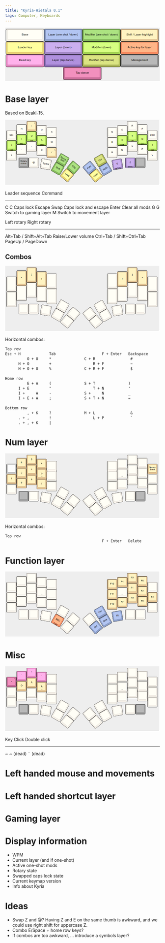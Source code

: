 ```yaml
---
title: "Kyria-Hietala 0.1"
tags: Computer, Keyboards
---
```


![Legend. Does not apply to combos.](/images/kyria/legend.png)

# Base layer

Based on [Beakl-15](https://deskthority.net/wiki/BEAKL#BEAKL_15).

![Base layer](/images/kyria/base.png)

Leader sequence     Command
-------             -----------------
C C                 Caps lock
Escape              Swap Caps lock and escape
Enter               Clear all mods
G G                 Switch to gaming layer
M                   Switch to movement layer

Left rotary                     Right rotary
----                            -----
Alt+Tab / Shift+Alt+Tab         Raise/Lower volume
Ctrl+Tab / Shift+Ctrl+Tab
PageUp / PageDown

## Combos

![Vertical symbol combos](/images/kyria/sym-combo.png)

Horizontal combos:

```
Top row
Esc + H             Tab                     F + Enter   Backspace
          O + U     *               C + R                #
      H + O         +                   R + F            ~
      H + O + U     %               C + R + F            $

Home row
          E + A     (               S + T               )
      I + E         "                   T + N           '
      I +     A     -               S +     N           _
      I + E + A     ;               S + T + N           =

Bottom row
          , + K     ?               M + L                &
      . + ,         !                   L + P            `
      . + , + K     |
```

# Num layer

![Num layer](/images/kyria/num.png)

Horizontal combos:

```
Top row
                                            F + Enter   Delete
```

# Function layer

![Function keys](/images/kyria/fun.png)

# Misc

![Misc keys](/images/kyria/misc.png)

Key     Click       Double click
------  ---------   ------------
~       ~ (dead)    ¨ (dead)

# Left handed mouse and movements

# Left handed shortcut layer

# Gaming layer

# Display information

* WPM
* Current layer (and if one-shot)
* Active one-shot mods
* Rotary state
* Swapped caps lock state
* Current keymap version
* Info about Kyria

# Ideas

* Swap Z and @? Having Z and E on the same thumb is awkward, and we could use right shift for uppercase Z.
* Combo E/Space + home row keys?
* If combos are too awkward, ... introduce a symbols layer?

